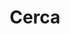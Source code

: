 ---
title: "Cerca"
slug: "search"
layout: "search"
outputs:
    - html
    - json
menu:
    main:
        weight: 3
        params: 
            icon: search
---